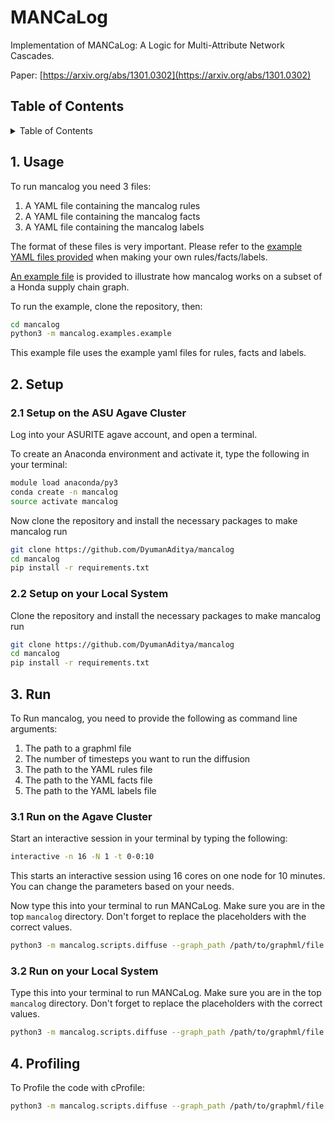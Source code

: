 # MANCaLog
Implementation of MANCaLog: 
A Logic for Multi-Attribute Network Cascades.

Paper: [https://arxiv.org/abs/1301.0302](https://arxiv.org/abs/1301.0302)

## Table of Contents
<details>
  <summary>Table of Contents</summary>
  
1. [Usage](#1-usage)
2. [Setup](#2-setup)
    * [Setup on the ASU Agave Cluster](#21-setup-on-the-asu-agave-cluster)
    * [Setup on your Local System](#22-setup-on-your-local-system)
3. [Run](#3-run)
    * [Run on the Agave Cluster](#31-run-on-the-agave-cluster)
    * [Run on your Local System](#32-run-on-your-local-system)
4. [Profiling](#4-profiling)
</details>

## 1. Usage
To run mancalog you need 3 files:

1. A YAML file containing the mancalog rules
2. A YAML file containing the mancalog facts
3. A YAML file containing the mancalog labels

The format of these files is very important. Please refer to the [example YAML files provided](mancalog/examples/example_yamls/) when making your own rules/facts/labels.

[An example file](mancalog/examples/) is provided to illustrate how mancalog works on a subset of a Honda supply chain graph.

To run the example, clone the repository, then:
```bash
cd mancalog
python3 -m mancalog.examples.example
```
This example file uses the example yaml files for rules, facts and labels.

## 2. Setup

### 2.1 Setup on the ASU Agave Cluster
Log into your ASURITE agave account, and open a terminal.

To create an Anaconda environment and activate it, type the following in your terminal:
```bash
module load anaconda/py3
conda create -n mancalog
source activate mancalog
```

Now clone the repository and install the necessary packages to make mancalog run

```bash
git clone https://github.com/DyumanAditya/mancalog
cd mancalog
pip install -r requirements.txt
```

### 2.2 Setup on your Local System
Clone the repository and install the necessary packages to make mancalog run

```bash
git clone https://github.com/DyumanAditya/mancalog
cd mancalog
pip install -r requirements.txt
```

## 3. Run

To Run mancalog, you need to provide the following as command line arguments:

1. The path to a graphml file
2. The number of timesteps you want to run the diffusion
3. The path to the YAML rules file
4. The path to the YAML facts file
5. The path to the YAML labels file

### 3.1 Run on the Agave Cluster
Start an interactive session in your terminal by typing the following:
```bash
interactive -n 16 -N 1 -t 0-0:10
```
This starts an interactive session using 16 cores on one node for 10 minutes. You can change the parameters based on your needs.


Now type this into your terminal to run MANCaLog. Make sure you are in the top `mancalog` directory. Don't forget to replace the placeholders with the correct values.
```bash
python3 -m mancalog.scripts.diffuse --graph_path /path/to/graphml/file --timesteps {integer number of timesteps to run} --rules_yaml_path /path/to/rules.yaml --facts_yaml_path /path/to/facts.yaml --labels_yaml_path /path/to/labels.yaml
```

### 3.2 Run on your Local System
Type this into your terminal to run MANCaLog. Make sure you are in the top `mancalog` directory. Don't forget to replace the placeholders with the correct values.
```bash
python3 -m mancalog.scripts.diffuse --graph_path /path/to/graphml/file --timesteps {integer number of timesteps to run} --rules_yaml_path /path/to/rules.yaml --facts_yaml_path /path/to/facts.yaml --labels_yaml_path /path/to/labels.yaml
```

## 4. Profiling
To Profile the code with cProfile:
```bash
python3 -m mancalog.scripts.diffuse --graph_path /path/to/graphml/file --timesteps {integer number of timesteps to run} --rules_yaml_path /path/to/rules.yaml --facts_yaml_path /path/to/facts.yaml --labels_yaml_path /path/to/labels.yaml --profile true --profile_output output.txt
```